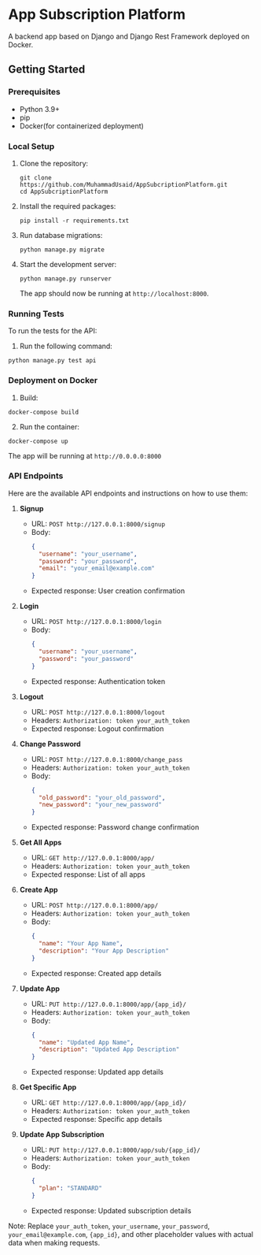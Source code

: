 # App Subscription Platform

A backend app based on Django and Django Rest Framework deployed on Docker.

## Getting Started

### Prerequisites

- Python 3.9+
- pip
- Docker(for containerized deployment)

### Local Setup

1. Clone the repository:
   ```
   git clone https://github.com/MuhammadUsaid/AppSubcriptionPlatform.git
   cd AppSubcriptionPlatform
   ```

2. Install the required packages:
   ```
   pip install -r requirements.txt
   ```

3. Run database migrations:
   ```
   python manage.py migrate
   ```

4. Start the development server:
   ```
   python manage.py runserver
   ```

   The app should now be running at `http://localhost:8000`.

### Running Tests

To run the tests for the API:

1. Run the following command:
```
python manage.py test api
```

### Deployment on Docker

1. Build:
```
docker-compose build
```

2. Run the container:
```
docker-compose up
```
The app will be running at `http://0.0.0.0:8000`


### API Endpoints

Here are the available API endpoints and instructions on how to use them:

1. **Signup**
   - URL: `POST http://127.0.0.1:8000/signup`
   - Body: 
     ```json
     {
       "username": "your_username",
       "password": "your_password",
       "email": "your_email@example.com"
     }
     ```
   - Expected response: User creation confirmation

2. **Login**
   - URL: `POST http://127.0.0.1:8000/login`
   - Body:
     ```json
     {
       "username": "your_username",
       "password": "your_password"
     }
     ```
   - Expected response: Authentication token

3. **Logout**
   - URL: `POST http://127.0.0.1:8000/logout`
   - Headers: `Authorization: token your_auth_token`
   - Expected response: Logout confirmation

4. **Change Password**
   - URL: `POST http://127.0.0.1:8000/change_pass`
   - Headers: `Authorization: token your_auth_token`
   - Body:
     ```json
     {
       "old_password": "your_old_password",
       "new_password": "your_new_password"
     }
     ```
   - Expected response: Password change confirmation

5. **Get All Apps**
   - URL: `GET http://127.0.0.1:8000/app/`
   - Headers: `Authorization: token your_auth_token`
   - Expected response: List of all apps

6. **Create App**
   - URL: `POST http://127.0.0.1:8000/app/`
   - Headers: `Authorization: token your_auth_token`
   - Body:
     ```json
     {
       "name": "Your App Name",
       "description": "Your App Description"
     }
     ```
   - Expected response: Created app details

7. **Update App**
   - URL: `PUT http://127.0.0.1:8000/app/{app_id}/`
   - Headers: `Authorization: token your_auth_token`
   - Body:
     ```json
     {
       "name": "Updated App Name",
       "description": "Updated App Description"
     }
     ```
   - Expected response: Updated app details

8. **Get Specific App**
   - URL: `GET http://127.0.0.1:8000/app/{app_id}/`
   - Headers: `Authorization: token your_auth_token`
   - Expected response: Specific app details

9. **Update App Subscription**
   - URL: `PUT http://127.0.0.1:8000/app/sub/{app_id}/`
   - Headers: `Authorization: token your_auth_token`
   - Body:
     ```json
     {
       "plan": "STANDARD"
     }
     ```
   - Expected response: Updated subscription details

Note: Replace `your_auth_token`, `your_username`, `your_password`, `your_email@example.com`, `{app_id}`, and other placeholder values with actual data when making requests.

